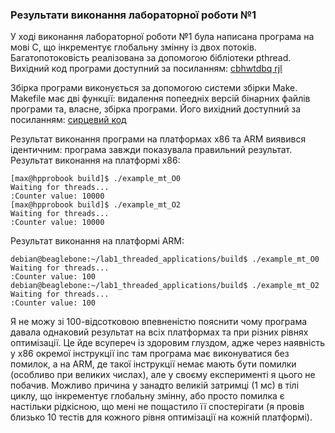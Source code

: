 ###  Результати виконання лабораторної роботи №1

У ході виконання лабораторної роботи №1 була написана програма на мові С, що інкрементує глобальну змінну із двох потоків. Багатопотоковість реалізована за допомогою бібліотеки pthread.
Вихідний код програми доступний за посиланням:
[cbhwtdbq rjl](https://github.com/maximwowpro/kpi-embedded-linux-course/blob/pr/dk61_shvayuk/lab1_threaded_applications/src/example_mt.c)

Збірка програми виконується за допомогою системи збірки Make. Makefile має дві функції: видалення попеедніх версій бінарних файлів програми та, власне, збірка програми. Його вихідний доступний за посиланням:
[сирцевий код](https://github.com/maximwowpro/kpi-embedded-linux-course/blob/pr/dk61_shvayuk/lab1_threaded_applications/Makefile)

Результат виконання програми на платформах х86 та ARM виявився ідентичним: програма завжди показувала правильний результат.
Результат виконання на платформі х86:
```
[max@hpprobook build]$ ./example_mt_O0
Waiting for threads...
:Counter value: 10000
[max@hpprobook build]$ ./example_mt_O2
Waiting for threads...
:Counter value: 10000
```
Результат виконання на платформі ARM:
```
debian@beaglebone:~/lab1_threaded_applications/build$ ./example_mt_O0
Waiting for threads...
:Counter value: 100
debian@beaglebone:~/lab1_threaded_applications/build$ ./example_mt_O2
Waiting for threads...
:Counter value: 100
```

Я не можу зі 100-відсотковою впевненістю пояснити чому програма давала однаковий результат на всіх платформах та при різних рівнях оптимізації. Це йде всупереч із здоровим глуздом, адже через наявність у х86 окремої інструкції inc там програма має виконуватися без помилок, а на ARM, де такої інструкції немає мають бути помилки (особливо при великих числах), але у своєму експерименті я цього не побачив.
Можливо причина у занадто великій затримці (1 мс) в тілі циклу, що інкрементує глобальну змінну, або просто помилка є настільки рідкісною, що мені не пощастило її спостерігати (я провів близько 10 тестів для кожного рівня оптимізації на кожній платформі).
